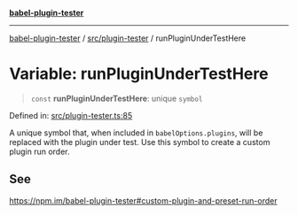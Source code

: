 [**babel-plugin-tester**](../../../README.md)

***

[babel-plugin-tester](../../../README.md) / [src/plugin-tester](../README.md) / runPluginUnderTestHere

# Variable: runPluginUnderTestHere

> `const` **runPluginUnderTestHere**: unique `symbol`

Defined in: [src/plugin-tester.ts:85](https://github.com/babel-utils/babel-plugin-tester/blob/03734eaa985470bea60d71fab1aa0d0dbdddae3c/src/plugin-tester.ts#L85)

A unique symbol that, when included in `babelOptions.plugins`, will be
replaced with the plugin under test. Use this symbol to create a custom
plugin run order.

## See

https://npm.im/babel-plugin-tester#custom-plugin-and-preset-run-order
